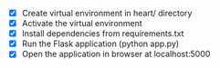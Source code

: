 - [x] Create virtual environment in heart/ directory
- [x] Activate the virtual environment
- [x] Install dependencies from requirements.txt
- [x] Run the Flask application (python app.py)
- [x] Open the application in browser at localhost:5000
